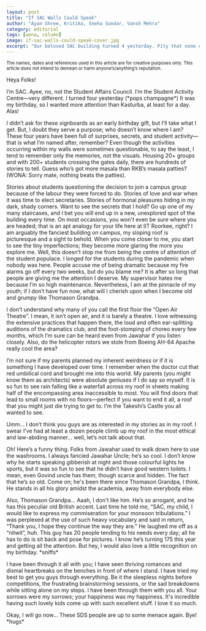 ```yaml
---
layout: post
title: "If SAC Walls Could Speak"
author: "Ayan Shree, Kritika, Sneha Sundar, Vansh Mehra"
category: editorial
tags: [wona, column]
image: if-sac-walls-could-speak-cover.jpg
excerpt: "Our beloved SAC building turned 4 yesterday. Pity that none of us remembered it. A little disappointed, the SAC building wrote its heart out in this article. Read on to know what the SAC has to think of you and (mhmmm) the other buildings of IITR."
---
```


<small>The names, dates and references used in this article are for creative purposes only. This article does not intend to demean or harm anyone’s/anything’s reputation.</small>

Heya Folks!

I’m SAC. Ayee, no, not the Student Affairs Council. I’m the Student Activity Centre—very different. I turned four yesterday (\*pops champagne\*) It was my birthday, so I wanted more attention than Kasturba, at least for a day. Alas! 

I didn’t ask for these signboards as an early birthday gift, but I’ll take what I get. But, I doubt they serve a purpose; who doesn’t know where I am? These four years have been full of surprises, secrets, and student activity—that is what I’m named after, remember? Even though the activities occurring within my walls were sometimes questionable, to say the least, I tend to remember only the memories, not the visuals. Housing 20+ groups and with 200+ students crossing the gates daily, there are hundreds of stories to tell. Guess who’s got more masala than RKB’s masala patties? (WONA: Sorry mate, nothing beats the patties). 

Stories about students questioning the decision to join a campus group because of the labour they were forced to do. Stories of love and war when it was time to elect secretaries. Stories of hormonal pleasures hiding in my dark, shady corners. Want to see the secrets that I hold? Go up one of my many staircases, and I bet you will end up in a new, unexplored spot of the building every time. On most occasions, you won't even be sure where you are headed; that is an apt analogy for your life here at IIT Roorkee, right? I am arguably the fanciest building on campus, my sloping roof is picturesque and a sight to behold. When you come closer to me, you start to see the tiny imperfections; they become more glaring the more you explore me. Well, this doesn’t stop me from being the centre of attention of the student populace. I longed for the students during the pandemic when nobody was here. People accuse me of being dramatic because my fire alarms go off every two weeks, but do you blame me? It is after so long that people are giving me the attention I deserve. My supervisor hates me because I’m so high maintenance. Nevertheless, I am at the pinnacle of my youth; if I don’t have fun now, what will I cherish upon when I become old and grumpy like Thomason Grandpa.

I don’t understand why many of you call the first floor the “Open Air Theatre”. I mean, it isn’t open air, and it is barely a theatre. I love witnessing the extensive practices that happen there, the loud and often ear-splitting auditions of the dramatics club, and the foot-stomping of choreo every few months, which I’m sure can be heard even from Jawahar if you listen closely. Also, do the helicopter rotors we stole from Boeing AH-64 Apache really cool the area? 

I’m not sure if my parents planned my inherent weirdness or if it is something I have developed over time. I remember when the doctor cut that red umbilical cord and brought me into this world. My parents (you might know them as architects) were absolute geniuses if I do say so myself. It is so fun to see rain falling like a waterfall across my roof in sheets making half of the encompassing area inaccessible to most. You will find doors that lead to small rooms with no floors—perfect if you want to end it all, a roof that you might just die trying to get to. I’m the Takeshi’s Castle you all wanted to see. 

Umm… I don’t think you guys are as interested in my stories as in my roof. I swear I’ve had at least a dozen people climb up my roof in the most ethical and law-abiding manner… well, let’s not talk about that.

Oh! Here’s a funny thing. Folks from Jawahar used to walk down here to use the washrooms. I always fancied Jawahar Uncle; he’s so cool. I don’t know why he starts speaking gibberish at night and those colourful lights he sports, but it was so fun to see that he didn’t have good western toilets. I mean, even Govind uncle has them, though scarce and hidden. The fact that he’s so old. Come on; he's been there since Thomason Grandpa, I think. He stands in all his glory amidst the academia, away from everybody else.

Also, Thomason Grandpa… Aaah, I don't like him. He’s so arrogant, and he has this peculiar old British accent. Last time he told me, “SAC, my child, I would like to express my commiseration for your monsoon tribulations.” I was perplexed at the use of such heavy vocabulary and said in return, “Thank you, I hope they continue the way they are.” He laughed me off as a “nitwit”, huh. This guy has 20 people tending to his needs every day; all he has to do is sit back and pose for pictures. I know he’s turning 175 this year and getting all the attention. But hey, I would also love a little recognition on my birthday. \*sniffs\*

I have been through it all with you; I have seen thriving romances and dismal heartbreaks on the benches in front of where I stand. I have tried my best to get you guys through everything. Be it the sleepless nights before competitions, the frustrating brainstorming sessions, or the sad breakdowns while sitting alone on my steps. I have been through them with you all. Your sorrows were my sorrows; your happiness was my happiness. It's incredible having such lovely kids come up with such excellent stuff. I love it so much.

 Okay, I will go now… These SDS people are up to some menace again. Bye! \*hugs\*
